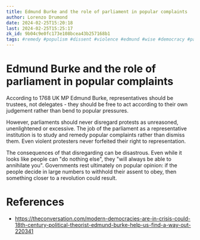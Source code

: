 ```yaml
---
title: Edmund Burke and the role of parliament in popular complaints
author: Lorenzo Drumond
date: 2024-02-25T15:20:18
last: 2024-02-25T15:25:17
zk_id: 9b04c9e0fc173e108bcea43b257168b1
tags: #remedy #populism #dissent #violence #edmund #wise #democracy #parliament #popular #burke
---
```



# Edmund Burke and the role of parliament in popular complaints
According to 1768 UK MP Edmund Burke, representatives should be trustees, not delegates - they should be free to act according to their own judgement rather than bend to popular pressures.

However, parliaments should never disregard protests as unreasoned, unenlightened or excessive. The job of the parliament as a representative institution is to study and remedy popular complaints rather than dismiss them. Even violent protesters never forfeited their right to representation.

The consequences of that disregarding can be disastrous. Even while it looks like people can "do nothing else", they "will always be able to annihilate you". Governments rest ultimately on popular opinion: if the people decide in large numbers to withhold their assent to obey, then something closer to a revolution could result.

# References
- https://theconversation.com/modern-democracies-are-in-crisis-could-18th-century-political-theorist-edmund-burke-help-us-find-a-way-out-220341
